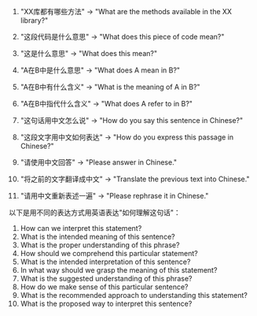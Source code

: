 1. "XX库都有哪些方法" -> "What are the methods available in the XX library?"
2. "这段代码是什么意思" -> "What does this piece of code mean?"
3. "这是什么意思" -> "What does this mean?"
4. "A在B中是什么意思" -> "What does A mean in B?"
5. "A在B中有什么含义" -> "What is the meaning of A in B?"
6. "A在B中指代什么含义" -> "What does A refer to in B?"

1. "这句话用中文怎么说" -> "How do you say this sentence in Chinese?"
2. "这段文字用中文如何表达" -> "How do you express this passage in Chinese?"
3. "请使用中文回答" -> "Please answer in Chinese."
4. "将之前的文字翻译成中文" -> "Translate the previous text into Chinese."
5. "请用中文重新表述一遍" -> "Please rephrase it in Chinese."

以下是用不同的表达方式用英语表达"如何理解这句话"：
1. How can we interpret this statement?
2. What is the intended meaning of this sentence?
3. What is the proper understanding of this phrase?
4. How should we comprehend this particular statement?
5. What is the intended interpretation of this sentence?
6. In what way should we grasp the meaning of this statement?
7. What is the suggested understanding of this phrase?
8. How do we make sense of this particular sentence?
9. What is the recommended approach to understanding this statement?
10. What is the proposed way to interpret this sentence?